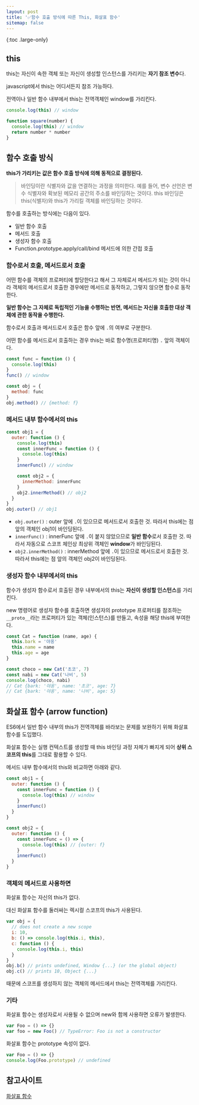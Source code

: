 ```yaml
---
layout: post
title: '✅함수 호출 방식에 따른 This, 화살표 함수'
sitemap: false
---
```


{:toc .large-only}

## this

this는 자신이 속한 객체 또는 자신이 생성할 인스턴스를 가리키는 **자기 참조 변수**다.

javascript에서 this는 어디서든지 참조 가능하다.

전역이나 일반 함수 내부에서 this는 전역객체인 window를 가리킨다.

```js
console.log(this) // window

function square(number) {
  console.log(this) // window
  return number * number
}
```

## 함수 호출 방식

**this가 가리키는 값은 함수 호출 방식에 의해 동적으로 결정된다.**

> 바인딩이란 식별자와 값을 연결하는 과정을 의미한다. 예를 들어, 변수 선언은 변수 식별자와 확보된 메모리 공간의 주소를 바인딩하는 것이다. this 바인딩은 this(식별자)와 this가 가리킬 객체를 바인딩하는 것이다.

함수를 호출하는 방식에는 다음이 있다.

- 일반 함수 호출
- 메서드 호출
- 생성자 함수 호출
- Function.prototype.apply/call/bind 메서드에 의한 간접 호출

### 함수로서 호출, 메서드로서 호출

어떤 함수를 객체의 프로퍼티에 할당한다고 해서 그 자체로서 메서드가 되는 것이 아니라 객체의 메서드로서 호출한 경우에만 메서드로 동작하고, 그렇지 않으면 함수로 동작한다.

**일반 함수는 그 자체로 독립적인 기능을 수행하는 반면, 메서드는 자신을 호출한 대상 객체에 관한 동작을 수행한다.**

함수로서 호출과 메서드로서 호출은 함수 앞에 `.`의 여부로 구분한다.

어떤 함수를 메서드로서 호출하는 경우 this는 바로 함수명(프로퍼티명) `.` 앞의 객체이다.

```js
const func = function () {
  console.log(this)
}
func() // window

const obj = {
  method: func
}
obj.method() // {method: f}
```

### 메서드 내부 함수에서의 this

```js
const obj1 = {
  outer: function () {
    console.log(this)
    const innerFunc = function () {
      console.log(this)
    }
    innerFunc() // window

    const obj2 = {
      innerMethod: innerFunc
    }
    obj2.innerMethod() // obj2
  }
}
obj.outer() // obj1
```

- `obj.outer()` : outer 앞에 `.`이 있으므로 메서드로서 호출한 것. 따라서 this에는 점 앞의 객체인 obj1이 바인딩된다.
- `innerFunc()` : innerFunc 앞에 `.`이 붙지 않았으므로 **일반 함수**로서 호출한 것. 따라서 자동으로 스코프 체인상 최상위 객체인 **window**가 바인딩된다.
- `obj2.innerMethod()` : innerMethod 앞에 `.`이 있으므로 메서드로서 호출한 것. 따라서 this에는 점 앞의 객체인 obj2이 바인딩된다.

### 생성자 함수 내부에서의 this

함수가 생성자 함수로서 호출된 경우 내부에서의 this는 **자신이 생성할 인스턴스**를 가리킨다.

new 명령어로 생성자 함수를 호출하면 생성자의 prototype 프로퍼티를 참조하는 `__proto__`라는 프로퍼티가 있는 객체(인스턴스)를 만들고, 속성을 해당 this에 부여한다.

```js
const Cat = function (name, age) {
  this.bark = '야옹'
  this.name = name
  this.age = age
}

const choco = new Cat('초코', 7)
const nabi = new Cat('나비', 5)
console.log(choco, nabi)
// Cat {bark: '야옹', name: '초코', age: 7}
// Cat {bark: '야옹', name: '나비', age: 5}
```

## 화살표 함수 (arrow function)

ES6에서 일반 함수 내부의 this가 전역객체를 바라보는 문제를 보완하기 위해 화살표 함수를 도입했다.

화살표 함수는 실행 컨텍스트를 생성할 때 this 바인딩 과정 자체가 빠지게 되어 **상위 스코프의 this**를 그대로 활용할 수 있다.

메서드 내부 함수에서의 this와 비교하면 아래와 같다.

```js
const obj1 = {
  outer: function () {
    const innerFunc = function () {
      console.log(this) // window
    }
    innerFunc()
  }
}

const obj2 = {
  outer: function () {
    const innerFunc = () => {
      console.log(this) // {outer: f}
    }
    innerFunc()
  }
}
```

### 객체의 메서드로 사용하면

화살표 함수는 자신의 this가 없다.

대신 화살표 함수를 둘러싸는 렉시컬 스코프의 this가 사용된다.

```js
var obj = {
  // does not create a new scope
  i: 10,
  b: () => console.log(this.i, this),
  c: function () {
    console.log(this.i, this)
  }
}
obj.b() // prints undefined, Window {...} (or the global object)
obj.c() // prints 10, Object {...}
```

때문에 스코프를 생성하지 않는 객체의 메서드에서 this는 전역객체를 가리킨다.

### 기타

화살표 함수는 생성자로서 사용될 수 없으며 new와 함께 사용하면 오류가 발생한다.

```js
var Foo = () => {}
var foo = new Foo() // TypeError: Foo is not a constructor
```

화살표 함수는 prototype 속성이 없다.

```js
var Foo = () => {}
console.log(Foo.prototype) // undefined
```

## 참고사이트

[화살표 함수](https://developer.mozilla.org/ko/docs/Web/JavaScript/Reference/Functions/Arrow_functions)
